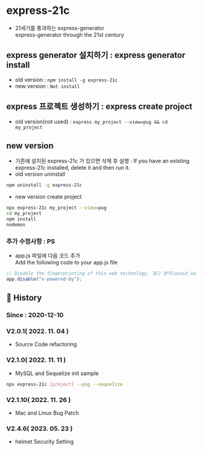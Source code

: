 # express-21c

- 21세기를 통과하는 express-generator  
  express-generator through the 21st century

## express generator 설치하기 : express generator install
- old version : `npm install -g express-21c`
- new version : `Not install`

## express 프로젝트 생성하기 : express create project
- old version(not used) : `express my_project --view=pug && cd my_project`

## new version
- 기존에 설치된 express-21c 가 있으면 삭제 후 실행 : If you have an existing express-21c installed, delete it and then run it.
- old version uninstall
```sh
npm uninstall -g express-21c
```

- new version create project
```sh
npx express-21c my_project --view=pug 
cd my_project
npm install
nodemon
```

### 추가 수정사항 : PS

- app.js 파일에 다음 코드 추가  
  Add the following code to your app.js file

```javascript
// Disable the fingerprinting of this web technology. 경고 방지(avoid warning)  
app.disable("x-powered-by");
```   

## :carousel_horse: History

### Since : 2020-12-10

### V2.0.1( 2022. 11. 04 )

- Source Code refactoring

### V2.1.0( 2022. 11. 11 )

- MySQL and Sequelize init sample
```sh
npx express-21c [project] --pug --sequelize
```
### V2.1.10( 2022. 11. 26 )

- Mac and Linux Bug Patch

### V2.4.6( 2023. 05. 23 )

- helmet Security Setting
